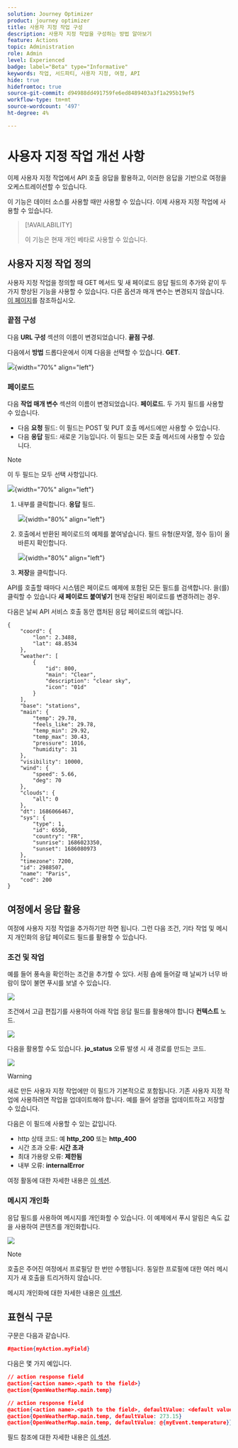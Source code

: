 ```yaml
---
solution: Journey Optimizer
product: journey optimizer
title: 사용자 지정 작업 구성
description: 사용자 지정 작업을 구성하는 방법 알아보기
feature: Actions
topic: Administration
role: Admin
level: Experienced
badge: label="Beta" type="Informative"
keywords: 작업, 서드파티, 사용자 지정, 여정, API
hide: true
hidefromtoc: true
source-git-commit: d94988dd491759fe6ed8489403a3f1a295b19ef5
workflow-type: tm+mt
source-wordcount: '497'
ht-degree: 4%

---
```


# 사용자 지정 작업 개선 사항

이제 사용자 지정 작업에서 API 호출 응답을 활용하고, 이러한 응답을 기반으로 여정을 오케스트레이션할 수 있습니다.

이 기능은 데이터 소스를 사용할 때만 사용할 수 있습니다. 이제 사용자 지정 작업에 사용할 수 있습니다.

>[!AVAILABILITY]
>
>이 기능은 현재 개인 베타로 사용할 수 있습니다.

## 사용자 지정 작업 정의

사용자 지정 작업을 정의할 때 GET 메서드 및 새 페이로드 응답 필드의 추가와 같이 두 가지 향상된 기능을 사용할 수 있습니다. 다른 옵션과 매개 변수는 변경되지 않습니다. [이 페이지](../action/about-custom-action-configuration.md)를 참조하십시오.

### 끝점 구성

다음 **URL 구성** 섹션의 이름이 변경되었습니다. **끝점 구성**.

다음에서 **방법** 드롭다운에서 이제 다음을 선택할 수 있습니다. **GET**.

![](assets/action-response1.png){width="70%" align="left"}

### 페이로드

다음 **작업 매개 변수** 섹션의 이름이 변경되었습니다. **페이로드**. 두 가지 필드를 사용할 수 있습니다.

* 다음 **요청** 필드: 이 필드는 POST 및 PUT 호출 메서드에만 사용할 수 있습니다.
* 다음 **응답** 필드: 새로운 기능입니다. 이 필드는 모든 호출 메서드에 사용할 수 있습니다.

>[!NOTE]
> 
>이 두 필드는 모두 선택 사항입니다.

![](assets/action-response2.png){width="70%" align="left"}

1. 내부를 클릭합니다. **응답** 필드.

   ![](assets/action-response3.png){width="80%" align="left"}

1. 호출에서 반환된 페이로드의 예제를 붙여넣습니다. 필드 유형(문자열, 정수 등)이 올바른지 확인합니다.

   ![](assets/action-response4.png){width="80%" align="left"}

1. **저장**&#x200B;을 클릭합니다.

API를 호출할 때마다 시스템은 페이로드 예제에 포함된 모든 필드를 검색합니다. 을(를) 클릭할 수 있습니다 **새 페이로드 붙여넣기** 현재 전달된 페이로드를 변경하려는 경우.

다음은 날씨 API 서비스 호출 동안 캡처된 응답 페이로드의 예입니다.

```
{
    "coord": {
        "lon": 2.3488,
        "lat": 48.8534
    },
    "weather": [
        {
            "id": 800,
            "main": "Clear",
            "description": "clear sky",
            "icon": "01d"
        }
    ],
    "base": "stations",
    "main": {
        "temp": 29.78,
        "feels_like": 29.78,
        "temp_min": 29.92,
        "temp_max": 30.43,
        "pressure": 1016,
        "humidity": 31
    },
    "visibility": 10000,
    "wind": {
        "speed": 5.66,
        "deg": 70
    },
    "clouds": {
        "all": 0
    },
    "dt": 1686066467,
    "sys": {
        "type": 1,
        "id": 6550,
        "country": "FR",
        "sunrise": 1686023350,
        "sunset": 1686080973
    },
    "timezone": 7200,
    "id": 2988507,
    "name": "Paris",
    "cod": 200
}
```

## 여정에서 응답 활용

여정에 사용자 지정 작업을 추가하기만 하면 됩니다. 그런 다음 조건, 기타 작업 및 메시지 개인화의 응답 페이로드 필드를 활용할 수 있습니다.

### 조건 및 작업

예를 들어 풍속을 확인하는 조건을 추가할 수 있다. 서핑 숍에 들어갈 때 날씨가 너무 바람이 많이 불면 푸시를 보낼 수 있습니다.

![](assets/action-response5.png)

조건에서 고급 편집기를 사용하여 아래 작업 응답 필드를 활용해야 합니다 **컨텍스트** 노드.

![](assets/action-response6.png)

다음을 활용할 수도 있습니다. **jo_status** 오류 발생 시 새 경로를 만드는 코드.

![](assets/action-response7.png)

>[!WARNING]
>
>새로 만든 사용자 지정 작업에만 이 필드가 기본적으로 포함됩니다. 기존 사용자 지정 작업에 사용하려면 작업을 업데이트해야 합니다. 예를 들어 설명을 업데이트하고 저장할 수 있습니다.

다음은 이 필드에 사용할 수 있는 값입니다.

* http 상태 코드: 예 **http_200** 또는 **http_400**
* 시간 초과 오류: **시간 초과**
* 최대 가용량 오류: **제한됨**
* 내부 오류: **internalError**

여정 활동에 대한 자세한 내용은 [이 섹션](../building-journeys/about-journey-activities.md).

### 메시지 개인화

응답 필드를 사용하여 메시지를 개인화할 수 있습니다. 이 예제에서 푸시 알림은 속도 값을 사용하여 콘텐츠를 개인화합니다.

![](assets/action-response8.png)

>[!NOTE]
>
>호출은 주어진 여정에서 프로필당 한 번만 수행됩니다. 동일한 프로필에 대한 여러 메시지가 새 호출을 트리거하지 않습니다.

메시지 개인화에 대한 자세한 내용은 [이 섹션](../personalization/personalize.md).

## 표현식 구문

구문은 다음과 같습니다.

```json
#@action{myAction.myField} 
```

다음은 몇 가지 예입니다.

```json
// action response field
@action{<action name>.<path to the field>}
@action{OpenWeatherMap.main.temp}
```

```json
// action response field
@action{<action name>.<path to the field>, defaultValue: <default value expression>}
@action{OpenWeatherMap.main.temp, defaultValue: 273.15}
@action{OpenWeatherMap.main.temp, defaultValue: @{myEvent.temperature}} 
```

필드 참조에 대한 자세한 내용은 [이 섹션](../building-journeys/expression/field-references.md).
